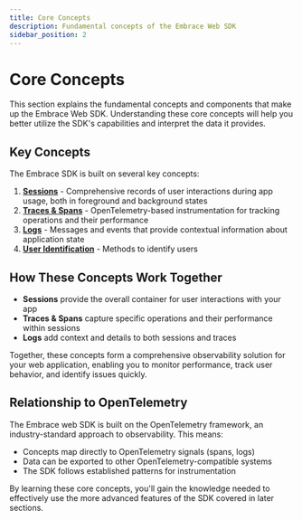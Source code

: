 ```yaml
---
title: Core Concepts
description: Fundamental concepts of the Embrace Web SDK
sidebar_position: 2
---
```


# Core Concepts

This section explains the fundamental concepts and components that make up the Embrace Web SDK. Understanding these core
concepts will help you better utilize the SDK's capabilities and interpret the data it provides.

## Key Concepts

The Embrace SDK is built on several key concepts:

1. **[Sessions](./sessions.md)** - Comprehensive records of user interactions during app usage, both in foreground and
background states
2. **[Traces & Spans](./traces-spans.md)** - OpenTelemetry-based instrumentation for tracking operations and their
performance
3. **[Logs](./logs.md)** - Messages and events that provide contextual information about application state
4. **[User Identification](./user-identification.md)** - Methods to identify users

## How These Concepts Work Together

- **Sessions** provide the overall container for user interactions with your app
- **Traces & Spans** capture specific operations and their performance within sessions
- **Logs** add context and details to both sessions and traces

Together, these concepts form a comprehensive observability solution for your web application, enabling you to monitor
performance, track user behavior, and identify issues quickly.

## Relationship to OpenTelemetry

The Embrace web SDK is built on the OpenTelemetry framework, an industry-standard approach to observability. This means:

- Concepts map directly to OpenTelemetry signals (spans, logs)
- Data can be exported to other OpenTelemetry-compatible systems
- The SDK follows established patterns for instrumentation

By learning these core concepts, you'll gain the knowledge needed to effectively use the more advanced features of the
SDK covered in later sections. 
